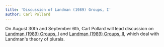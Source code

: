 ```yaml
---
title: 'Discussion of Landman (1989) Groups, I'
author: Carl Pollard
---
```


On August 30th and September 6th, Carl Pollard will lead discussion on
[Landman (1989) Groups, I][1] and [Landman (1989) Groups, II][2],
which deal with Landman's theory of plurals.

[1]:
http://dx.doi.org/10.1007/BF00627774
"Landman (1989) Groups, I"

[2]:
http://dx.doi.org/10.1007/BF00632603
"Landman (1989) Groups, II"

